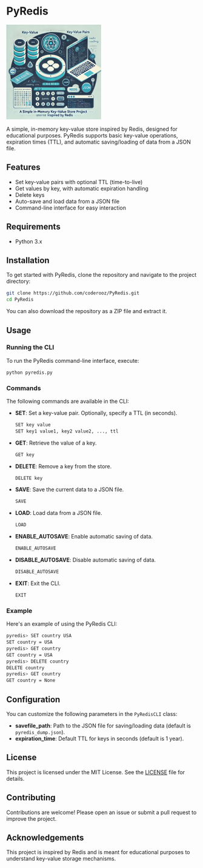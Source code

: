 # PyRedis

<img src='pyredis.png' width='250px'/>


A simple, in-memory key-value store inspired by Redis, designed for educational purposes. PyRedis supports basic key-value operations, expiration times (TTL), and automatic saving/loading of data from a JSON file.

## Features

- Set key-value pairs with optional TTL (time-to-live)
- Get values by key, with automatic expiration handling
- Delete keys
- Auto-save and load data from a JSON file
- Command-line interface for easy interaction

## Requirements

- Python 3.x

## Installation

To get started with PyRedis, clone the repository and navigate to the project directory:

```bash
git clone https://github.com/coderooz/PyRedis.git
cd PyRedis
```

You can also download the repository as a ZIP file and extract it.

## Usage

### Running the CLI

To run the PyRedis command-line interface, execute:

```bash
python pyredis.py
```

### Commands

The following commands are available in the CLI:

- **SET**: Set a key-value pair. Optionally, specify a TTL (in seconds).
  ```bash
  SET key value
  SET key1 value1, key2 value2, ..., ttl
  ```

- **GET**: Retrieve the value of a key.
  ```bash
  GET key
  ```

- **DELETE**: Remove a key from the store.
  ```bash
  DELETE key
  ```

- **SAVE**: Save the current data to a JSON file.
  ```bash
  SAVE
  ```

- **LOAD**: Load data from a JSON file.
  ```bash
  LOAD
  ```

- **ENABLE_AUTOSAVE**: Enable automatic saving of data.
  ```bash
  ENABLE_AUTOSAVE
  ```

- **DISABLE_AUTOSAVE**: Disable automatic saving of data.
  ```bash
  DISABLE_AUTOSAVE
  ```

- **EXIT**: Exit the CLI.
  ```bash
  EXIT
  ```

### Example

Here's an example of using the PyRedis CLI:

```bash
pyredis> SET country USA
SET country = USA
pyredis> GET country
GET country = USA
pyredis> DELETE country
DELETE country
pyredis> GET country
GET country = None
```

## Configuration

You can customize the following parameters in the `PyRedisCLI` class:

- **savefile_path**: Path to the JSON file for saving/loading data (default is `pyredis_dump.json`).
- **expiration_time**: Default TTL for keys in seconds (default is 1 year).

## License

This project is licensed under the MIT License. See the [LICENSE](LICENSE) file for details.

## Contributing

Contributions are welcome! Please open an issue or submit a pull request to improve the project.

## Acknowledgements

This project is inspired by Redis and is meant for educational purposes to understand key-value storage mechanisms.

